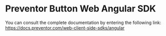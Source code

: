 # Preventor Button Web Angular SDK

You can consult the complete documentation by entering the following link: https://docs.preventor.com/web-client-side-sdks/angular